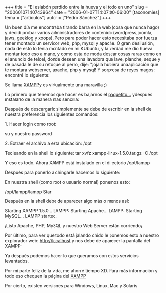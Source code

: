 +++
title = "El eslabón perdido entre la hueva y el todo en uno"
slug = "20060107140743964"
date = "2006-01-07T14:07:00-06:00"
[taxonomies]
tema = ["articulos"]
autor = ["Pedro Sánchez"]
+++

Un buen día me encontraba tirando barra en la web (cosa que nunca hago)
y decidí probar varios administradores de contenido (wordpress,joomla,
jaws, geeklog y xoops). Pero para poder hacer esto necesitaba por fuerza
tener montado un servidor web, php, mysql y apache. O gran desilusión,
nada de esto lo tenia montado en mi KUbuntu, y la verdad me dio hueva
montar todo eso a mano, y como esta de moda desear cosas raras como en
el anuncio de telcel, donde desean una lavadora que lave, planche, seque
y de pasada le de su retoque al perro, dije: "¡ojalá hubiera
unaaplicación que te montara webserver, apache, php y mysql! Y sorpresa
de reyes magos: encontré lo siguiente:

<!-- more -->
Se llama [XAMPP](http://www.apachefriends.org/en/xampp.html)y es
virtualmente una maravilla ;)

Lo primero que tenemos que hacer es bajarnos el
[paquetito…](http://www.apachefriends.org/en/xampp-linux.html) ydespués
instalarlo de la manera más sencilla:

Después de descargarlo simplemente se debe de escribir en la shell de
nuestra preferencia los siguientes comandos:

1\. Hacer login como root:

su y nuestro password

2\. Extraer el archivo a esta ubicación: /opt

Tecleando en la shell lo siguiente: tar xvfz xampp-linux-1.5.0.tar.gz -C
/opt

Y eso es todo. Ahora XAMPP está instalado en el directorio /opt/lampp

Después para ponerlo a chingarle hacemos lo siguiente:

En nuestra shell (como root o usuario normal) ponemos esto:

/opt/lampp/lampp Star

Después en la shell debe de aparecer algo más o menos así:

Starting XAMPP 1.5.0...
LAMPP: Starting Apache...
LAMPP: Starting MySQL...
LAMPP started.

¡Listo Apache, PHP, MySQL y nuestro Web Server están corriendo¡

Por último, para ver que todo está jalando chido le ponemos esto a
nuestro explorador web: [http://localhost](http://localhost/) y nos debe
de aparecer la pantalla del XAMPP-

Ya después podemos hacer lo que queramos con estos servicios levantados.

Por mi parte feliz de la vida, me ahorré tiempo XD. Para más información
y todo eso chequen la página del
[XAMPP](http://www.apachefriends.org/en/xampp-linux.html)

Por cierto, existen versiones para Windows, Linux, Mac y Solaris
